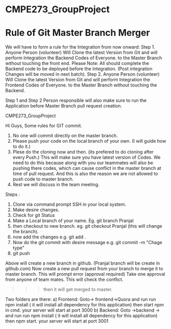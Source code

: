 # CMPE273_GroupProject
# Rule of Git Master Branch Merger
We will have to form a rule for the Integration from now onward:
Step 1.  Anyone Person (volunteer) Will Clone the latest Version from Git and will perform Integration the Backend Codes of Everyone. to the Master Branch without touching the front end. 
Please Note:  All should complete the Backend code to be deployed before the Integration. (Post integration Changes will be moved in next batch).
Step 2. Anyone Person (volunteer) Will Clone the latest Version from Git and will perform Integration the Frontend Codes of Everyone. to the Master Branch without touching the Backend. 

Step 1 and Step 2 Person responsible will also make sure to run the Application before Master Branch pull request creation.


CMPE273_GroupProject

Hi Guys,
Some rules for GIT commit.
1) No one will commit directly on the master branch.
2) Please push your code on the local branch of your own. (I will guide how to do it.)
3) Plese do the cloning now and then. (its prefered to do cloning after every Push.) This will make sure you have latest version of Codes. We need to do this because along with you our teammates will also be pushing there codes, which can cause conflict in the master branch at time of pull request. And this is also the reason we are not allowed to push code to master branch.
4) Rest we will discuss in the team meeting.

Steps :
1) Clone via command prompt SSH in your local system.
2) Make desire changes.
3) Check for git Status
4) Make a Local branch of your name.  Eg. git branch Pranjal
5) then checkout to new branch. eg. git checkout Pranjal (this will change the branch).
6) now add the changes e.g. git add . 
7) Now do the git commit with desire message e.g.  git commit -m "Chage type"
8) git push 

Above will create a new branch in github. (Pranjal branch will be create in github.com)
Now create a new pull request from your branch to merge it to master branch. This will prompt error (approval required) 
Take one approval from anyone of team mates. 
This will check the conflict. 

>>> then it will get merged to master.

Two folders are there: a) Frontend: Goto-> frontend->Quora and run run npm install ( it will install all dependency for this application) then start npm in cmd. your server will start at port 3000 b) Backend: Goto ->backend -> and run run npm install ( it will install all dependency for this application) then npm start. your server will start at port 3001


